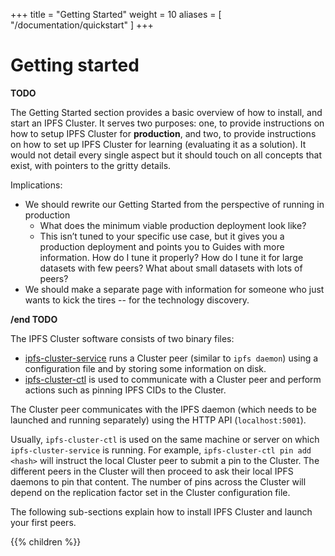 +++
title = "Getting Started"
weight = 10
aliases = [
    "/documentation/quickstart"
]
+++

# Getting started

**TODO**

The Getting Started section provides a basic overview of how to install, and start an IPFS Cluster. It serves two purposes: one, to provide instructions on how to setup IPFS Cluster for **production**, and two, to provide instructions on how to set up IPFS Cluster for learning (evaluating it as a solution). It would not detail every single aspect but it should touch on all concepts that exist, with pointers to the gritty details.

Implications:

- We should rewrite our Getting Started from the perspective of running in production
  - What does the minimum viable production deployment look like?
  - This isn’t tuned to your specific use case, but it gives you a production deployment and points you to Guides with more information. How do I tune it properly? How do I tune it for large datasets with few peers? What about small datasets with lots of peers?
- We should make a separate page with information for someone who just wants to kick the tires -- for the technology discovery.

**/end TODO**

The IPFS Cluster software consists of two binary files:

* [ipfs-cluster-service](/documentation/reference/service) runs a Cluster peer (similar to `ipfs daemon`) using a configuration file and by storing some information on disk.
* [ipfs-cluster-ctl](/documentation/reference/ctl) is used to communicate with a Cluster peer and perform actions such as pinning IPFS CIDs to the Cluster.

The Cluster peer communicates with the IPFS daemon (which needs to be launched and running separately) using the HTTP API (`localhost:5001`).

Usually, `ipfs-cluster-ctl` is used on the same machine or server on which `ipfs-cluster-service` is running. For example, `ipfs-cluster-ctl pin add <hash>` will instruct the local Cluster peer to submit a pin to the Cluster. The different peers in the Cluster will then proceed to ask their local IPFS daemons to pin that content. The number of pins across the Cluster will depend on the replication factor set in the Cluster configuration file.

The following sub-sections explain how to install IPFS Cluster and launch your first peers.

{{% children %}}
